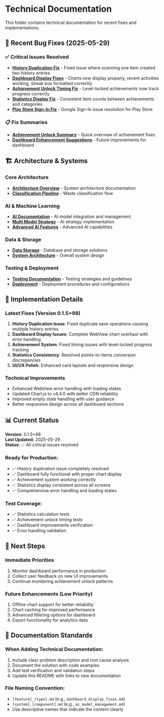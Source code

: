 # Technical Documentation

This folder contains technical documentation for recent fixes and implementations.

## 🚀 **Recent Bug Fixes** (2025-05-29)

### ✅ **Critical Issues Resolved**
- **[History Duplication Fix](history_duplication_fix.md)** - Fixed issue where scanning one item created two history entries
- **[Dashboard Display Fixes](dashboard_display_fixes.md)** - Charts now display properly, recent activities working, streak box formatted correctly
- **[Achievement Unlock Timing Fix](achievement_unlock_timing_fix.md)** - Level-locked achievements now track progress correctly
- **[Statistics Display Fix](statistics_display_fix.md)** - Consistent item counts between achievements and categories
- **[Play Store Sign-In Fix](PLAY_STORE_SIGNIN_FIX.md)** - Google Sign-In issue resolution for Play Store

### 📋 **Fix Summaries**
- **[Achievement Unlock Summary](achievement_unlock_fix_summary.md)** - Quick overview of achievement fixes
- **[Dashboard Enhancement Suggestions](dashboard_enhancement_suggestions.md)** - Future improvements for dashboard

## 🏗️ **Architecture & Systems**

### **Core Architecture**
- **[Architecture Overview](architecture/README.md)** - System architecture documentation
- **[Classification Pipeline](architecture/classification_pipeline.md)** - Waste classification flow

### **AI & Machine Learning**
- **[AI Documentation](ai/README.md)** - AI model integration and management
- **[Multi Model Strategy](ai/multi_model_ai_strategy.md)** - AI strategy implementation
- **[Advanced AI Features](ai/advanced_ai_image_features.md)** - Advanced AI capabilities

### **Data & Storage**
- **[Data Storage](data_storage/)** - Database and storage solutions
- **[System Architecture](system_architecture/)** - Overall system design

### **Testing & Deployment**
- **[Testing Documentation](testing/)** - Testing strategies and guidelines
- **[Deployment](deployment/)** - Deployment procedures and configurations

## 🔧 **Implementation Details**

### **Latest Fixes (Version 0.1.5+98)**
1. **History Duplication Issue**: Fixed duplicate save operations causing multiple history entries
2. **Dashboard Display Issues**: Complete WebView chart overhaul with error handling
3. **Achievement System**: Fixed timing issues with level-locked progress tracking  
4. **Statistics Consistency**: Resolved points-to-items conversion discrepancies
5. **UI/UX Polish**: Enhanced card layouts and responsive design

### **Technical Improvements**
- Enhanced WebView error handling with loading states
- Updated Chart.js to v4.4.0 with better CDN reliability
- Improved empty state handling with user guidance
- Better responsive design across all dashboard sections

## 📊 **Current Status**

**Version:** 0.1.5+98  
**Last Updated:** 2025-05-29  
**Status:** ✅ All critical issues resolved

### **Ready for Production:**
- ✅ History duplication issue completely resolved
- ✅ Dashboard fully functional with proper chart display
- ✅ Achievement system working correctly
- ✅ Statistics display consistent across all screens
- ✅ Comprehensive error handling and loading states

### **Test Coverage:**
- ✅ Statistics calculation tests
- ✅ Achievement unlock timing tests  
- ✅ Dashboard improvements verification
- ✅ Error handling validation

## 🎯 **Next Steps**

### **Immediate Priorities**
1. Monitor dashboard performance in production
2. Collect user feedback on new UI improvements
3. Continue monitoring achievement unlock patterns

### **Future Enhancements** (Low Priority)
1. Offline chart support for better reliability
2. Chart caching for improved performance
3. Advanced filtering options for dashboard
4. Export functionality for analytics data

## 📝 **Documentation Standards**

### **When Adding Technical Documentation:**
1. Include clear problem description and root cause analysis
2. Document the solution with code examples
3. Add test verification and validation steps
4. Update this README with links to new documentation

### **File Naming Convention:**
- `[feature]_[type].md` (e.g., `dashboard_display_fixes.md`)
- `[system]_[component].md` (e.g., `ai_model_management.md`)
- Use descriptive names that indicate the content clearly 